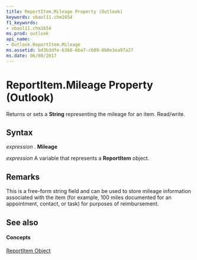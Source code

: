 ```yaml
---
title: ReportItem.Mileage Property (Outlook)
keywords: vbaol11.chm1654
f1_keywords:
- vbaol11.chm1654
ms.prod: outlook
api_name:
- Outlook.ReportItem.Mileage
ms.assetid: bd3b3dfe-6368-6ba7-c609-8b0e3ea97a27
ms.date: 06/08/2017
---
```



# ReportItem.Mileage Property (Outlook)

Returns or sets a  **String** representing the mileage for an item. Read/write.


## Syntax

 _expression_ . **Mileage**

 _expression_ A variable that represents a **ReportItem** object.


## Remarks

This is a free-form string field and can be used to store mileage information associated with the item (for example, 100 miles documented for an appointment, contact, or task) for purposes of reimbursement. 


## See also


#### Concepts


[ReportItem Object](Outlook.ReportItem.md)

